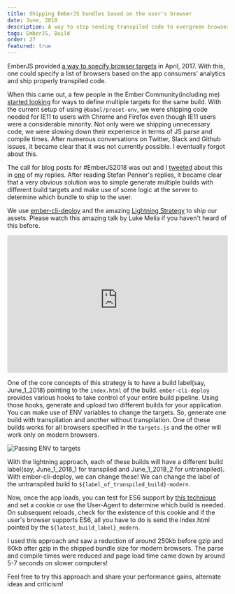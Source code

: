 ```yaml
---
title: Shipping EmberJS bundles based on the user's browser
date: June, 2018
description: A way to stop sending transpiled code to evergreen browsers with EmberJS
tags: EmberJS, Build
order: 27
featured: true
---
```


EmberJS provided [a way to specify browser targets](https://rwjblue.com/2017/04/21/ember-cli-targets/) in April, 2017. With this, one could specify a list of browsers based on the app consumers' analytics and ship properly transpiled code.

When this came out, a few people in the Ember Community(including me) [started looking](https://github.com/babel/ember-cli-babel/issues/200) for ways to define multiple targets for the same build. With the current setup of using `@babel/preset-env`, we were shipping code needed for IE11 to users with Chrome and Firefox even though IE11 users were a considerable minority. Not only were we shipping unnecessary code, we were slowing down their experience in terms of JS parse and compile times. After numerous conversations on Twitter, Slack and Github issues, it became clear that it was not currently possible. I eventually forgot about this.

The call for blog posts for #EmberJS2018 was out and I [tweeted](https://twitter.com/astronomersiva/status/1002280628815982592) about this in [one](https://twitter.com/astronomersiva/status/996041686311583744) of my replies. After reading Stefan Penner's replies, it became clear that a very obvious solution was to simple generate multiple builds with different build targets and make use of some logic at the server to determine which bundle to ship to the user.

We use [ember-cli-deploy](http://ember-cli-deploy.com/docs/v0.6.x/the-lightning-strategy/) and the amazing [Lightning Strategy](http://ember-cli-deploy.com/docs/v0.6.x/the-lightning-strategy/) to ship our assets. Please watch this amazing talk by Luke Melia if you haven't heard of this before.

<iframe width="100%" height="315" src="https://www.youtube-nocookie.com/embed/QZVYP3cPcWQ" frameborder="0" allow="autoplay; encrypted-media" allowfullscreen></iframe>

One of the core concepts of this strategy is to have a build label(say, June_1_2018) pointing to the `index.html` of the build. `ember-cli-deploy` provides various hooks to take control of your entire build pipeline. Using those hooks, generate and upload two different builds for your application. You can make use of ENV variables to change the targets. So, generate one build with transpilation and another without transpilation. One of these builds works for all browsers specified in the `targets.js` and the other will work only on modern browsers.

<img data-src="/static/images/targets.png" src="" alt="Passing ENV to targets">

With the lightning approach, each of these builds will have a different build label(say, June_1_2018_1 for transpiled and June_1_2018_2 for untranspiled). With ember-cli-deploy, we can change these! We can change the label of the untranspiled build to `${label_of_transpiled_build}-modern`.

Now, once the app loads, you can test for ES6 support by [this technique](https://www.bram.us/2016/10/31/checking-if-a-browser-supports-es6/) and set a cookie or use the User-Agent to determine which build is needed. On subsequent reloads, check for the existence of this cookie and if the user's browser supports ES6, all you have to do is send the index.html pointed by the `${latest_build_label}_modern`.

I used this approach and saw a reduction of around 250kb before gzip and 60kb after gzip in the shipped bundle size for modern browsers. The parse and compile times were reduced and page load time came down by around 5-7 seconds on slower computers!

Feel free to try this approach and share your performance gains, alternate ideas and criticism!

